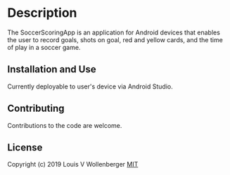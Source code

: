 # Description
The SoccerScoringApp is an application for Android devices that enables the user to record goals, shots on goal, red and yellow cards, and the time of play in a soccer game.

## Installation and Use

Currently deployable to user's device via Android Studio.

## Contributing

Contributions to the code are welcome.

## License
Copyright (c) 2019 Louis V Wollenberger
[MIT](SoccerScoringApp/LICENSE)
